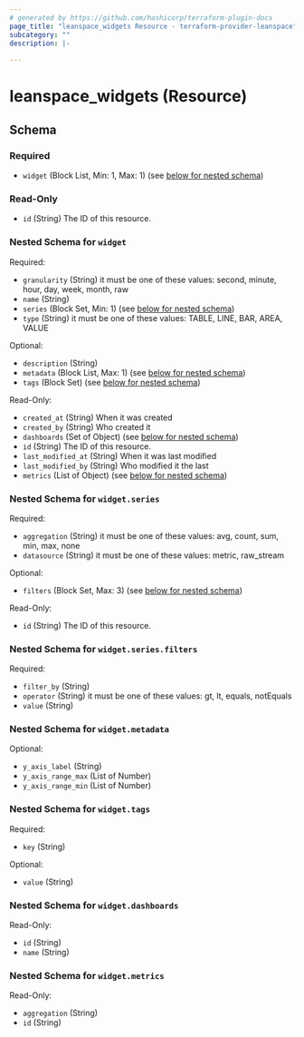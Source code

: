 ```yaml
---
# generated by https://github.com/hashicorp/terraform-plugin-docs
page_title: "leanspace_widgets Resource - terraform-provider-leanspace"
subcategory: ""
description: |-
  
---
```


# leanspace_widgets (Resource)





<!-- schema generated by tfplugindocs -->
## Schema

### Required

- `widget` (Block List, Min: 1, Max: 1) (see [below for nested schema](#nestedblock--widget))

### Read-Only

- `id` (String) The ID of this resource.

<a id="nestedblock--widget"></a>
### Nested Schema for `widget`

Required:

- `granularity` (String) it must be one of these values: second, minute, hour, day, week, month, raw
- `name` (String)
- `series` (Block Set, Min: 1) (see [below for nested schema](#nestedblock--widget--series))
- `type` (String) it must be one of these values: TABLE, LINE, BAR, AREA, VALUE

Optional:

- `description` (String)
- `metadata` (Block List, Max: 1) (see [below for nested schema](#nestedblock--widget--metadata))
- `tags` (Block Set) (see [below for nested schema](#nestedblock--widget--tags))

Read-Only:

- `created_at` (String) When it was created
- `created_by` (String) Who created it
- `dashboards` (Set of Object) (see [below for nested schema](#nestedatt--widget--dashboards))
- `id` (String) The ID of this resource.
- `last_modified_at` (String) When it was last modified
- `last_modified_by` (String) Who modified it the last
- `metrics` (List of Object) (see [below for nested schema](#nestedatt--widget--metrics))

<a id="nestedblock--widget--series"></a>
### Nested Schema for `widget.series`

Required:

- `aggregation` (String) it must be one of these values: avg, count, sum, min, max, none
- `datasource` (String) it must be one of these values: metric, raw_stream

Optional:

- `filters` (Block Set, Max: 3) (see [below for nested schema](#nestedblock--widget--series--filters))

Read-Only:

- `id` (String) The ID of this resource.

<a id="nestedblock--widget--series--filters"></a>
### Nested Schema for `widget.series.filters`

Required:

- `filter_by` (String)
- `operator` (String) it must be one of these values: gt, lt, equals, notEquals
- `value` (String)



<a id="nestedblock--widget--metadata"></a>
### Nested Schema for `widget.metadata`

Optional:

- `y_axis_label` (String)
- `y_axis_range_max` (List of Number)
- `y_axis_range_min` (List of Number)


<a id="nestedblock--widget--tags"></a>
### Nested Schema for `widget.tags`

Required:

- `key` (String)

Optional:

- `value` (String)


<a id="nestedatt--widget--dashboards"></a>
### Nested Schema for `widget.dashboards`

Read-Only:

- `id` (String)
- `name` (String)


<a id="nestedatt--widget--metrics"></a>
### Nested Schema for `widget.metrics`

Read-Only:

- `aggregation` (String)
- `id` (String)


